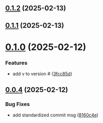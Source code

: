 ## [0.1.2](https://github.com/alexjharrison/test-lib/compare/v0.1.1...v0.1.2) (2025-02-13)



## [0.1.1](https://github.com/alexjharrison/test-lib/compare/v0.1.0...v0.1.1) (2025-02-13)



# [0.1.0](https://github.com/alexjharrison/test-lib/compare/v0.0.4...v0.1.0) (2025-02-12)


### Features

* add v to version # ([3fcc85d](https://github.com/alexjharrison/test-lib/commit/3fcc85d7b09007de0bcd265fb6ecb0bcc141596b))



## [0.0.4](https://github.com/alexjharrison/test-lib/compare/8160c4e11b6065415212ad2237283023f1d6d843...v0.0.4) (2025-02-12)


### Bug Fixes

* add standardized commit msg ([8160c4e](https://github.com/alexjharrison/test-lib/commit/8160c4e11b6065415212ad2237283023f1d6d843))



